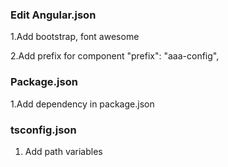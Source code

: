 ### Edit Angular.json

 1.Add bootstrap, font awesome
 
 2.Add prefix for component
     "prefix": "aaa-config",

### Package.json

 1.Add dependency in package.json

### tsconfig.json

 1. Add path variables
